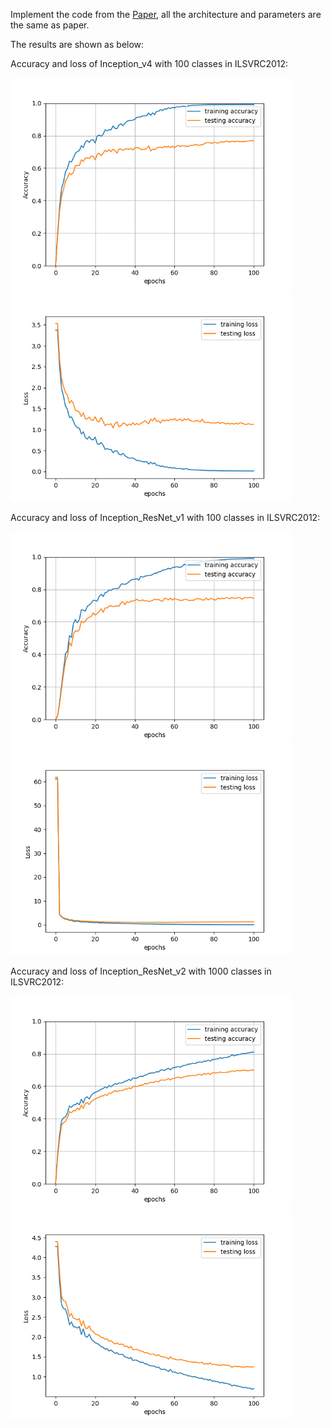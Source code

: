 Implement the code from the [Paper](https://arxiv.org/pdf/1602.07261.pdf), all the architecture and parameters are the same as paper.

The results are shown as below:

Accuracy and loss of Inception_v4 with 100 classes in ILSVRC2012:

<img src="https://github.com/AlgorithmicIntelligence/GoogLeNetv4_Pytorch/blob/master/README/Accuracy_Inception_v4.png" width="450"><img src="https://github.com/AlgorithmicIntelligence/GoogLeNetv4_Pytorch/blob/master/README/Loss_Inception_v4.png" width="450">

Accuracy and loss of Inception_ResNet_v1 with 100 classes in ILSVRC2012:

<img src="https://github.com/AlgorithmicIntelligence/GoogLeNetv4_Pytorch/blob/master/README/Accuracy_Inception_ResNet_v1.png" width="450"><img src="https://github.com/AlgorithmicIntelligence/GoogLeNetv4_Pytorch/blob/master/README/Loss_Inception_ResNet_v1.png" width="450">

Accuracy and loss of Inception_ResNet_v2 with 1000 classes in ILSVRC2012:

<img src="https://github.com/AlgorithmicIntelligence/GoogLeNetv4_Pytorch/blob/master/README/Inception_ResNet_v2_Accuracy_numCls1000.png" width="450"><img src="https://github.com/AlgorithmicIntelligence/GoogLeNetv4_Pytorch/blob/master/README/Inception_ResNet_v2_Loss_numCls1000.png" width="450">
